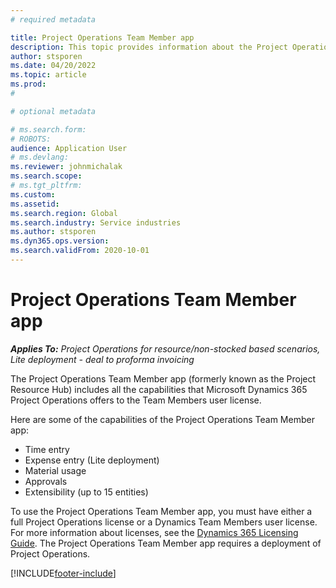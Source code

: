```yaml
---
# required metadata

title: Project Operations Team Member app
description: This topic provides information about the Project Operations Team Member app in Microsoft Dynamics 365 Project Operations.
author: stsporen
ms.date: 04/20/2022
ms.topic: article
ms.prod: 
#

# optional metadata

# ms.search.form: 
# ROBOTS: 
audience: Application User
# ms.devlang: 
ms.reviewer: johnmichalak
ms.search.scope: 
# ms.tgt_pltfrm: 
ms.custom: 
ms.assetid: 
ms.search.region: Global
ms.search.industry: Service industries
ms.author: stsporen
ms.dyn365.ops.version: 
ms.search.validFrom: 2020-10-01
---
```


# Project Operations Team Member app

_**Applies To:** Project Operations for resource/non-stocked based scenarios, Lite deployment - deal to proforma invoicing_

The Project Operations Team Member app (formerly known as the Project Resource Hub) includes all the capabilities that Microsoft Dynamics 365 Project Operations offers to the Team Members user license.

Here are some of the capabilities of the Project Operations Team Member app:

- Time entry
- Expense entry (Lite deployment)
- Material usage
- Approvals
- Extensibility (up to 15 entities)

To use the Project Operations Team Member app, you must have either a full Project Operations license or a Dynamics Team Members user license. For more information about licenses, see the [Dynamics 365 Licensing Guide](https://go.microsoft.com/fwlink/?LinkId=866544&clcid=0x409). The Project Operations Team Member app requires a deployment of Project Operations.

[!INCLUDE[footer-include](../includes/footer-banner.md)]
